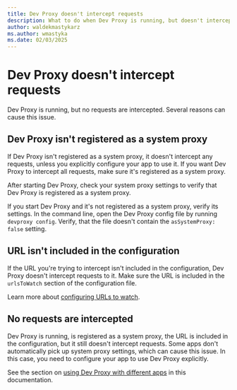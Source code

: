 ```yaml
---
title: Dev Proxy doesn't intercept requests
description: What to do when Dev Proxy is running, but doesn't intercept any requests.
author: waldekmastykarz
ms.author: wmastyka
ms.date: 02/03/2025
---
```


# Dev Proxy doesn't intercept requests

Dev Proxy is running, but no requests are intercepted. Several reasons can cause this issue.

## Dev Proxy isn't registered as a system proxy

If Dev Proxy isn't registered as a system proxy, it doesn't intercept any requests, unless you explicitly configure your app to use it. If you want Dev Proxy to intercept all requests, make sure it's registered as a system proxy.

After starting Dev Proxy, check your system proxy settings to verify that Dev Proxy is registered as a system proxy.

If you start Dev Proxy and it's not registered as a system proxy, verify its settings. In the command line, open the Dev Proxy config file by running `devproxy config`. Verify, that the file doesn't contain the `asSystemProxy: false` setting.

## URL isn't included in the configuration

If the URL you're trying to intercept isn't included in the configuration, Dev Proxy doesn't intercept requests to it. Make sure the URL is included in the `urlsToWatch` section of the configuration file.

Learn more about [configuring URLs to watch](../get-started/configure.md).

## No requests are intercepted

Dev Proxy is running, is registered as a system proxy, the URL is included in the configuration, but it still doesn't intercept requests. Some apps don't automatically pick up system proxy settings, which can cause this issue. In this case, you need to configure your app to use Dev Proxy explicitly.

See the section on [using Dev Proxy with different apps](./overview.md#use-dev-proxy) in this documentation.
